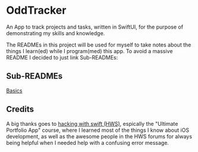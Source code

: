 # OddTracker

An App to track projects and tasks, written in SwiftUI, for the purpose of demonstrating my skills and knowledge.

The READMEs in this project will be used for myself to take notes about the things I learn(ed) while I program(med) this app. To avoid a massive README I decided to just link Sub-READMEs:

## Sub-READMEs

[Basics](Sub-READMEs/Basics.md)



## Credits

A big thanks goes to [hacking with swift (HWS)](https://www.hackingwithswift.com/), espically the "Ultimate Portfolio App" course, where I learned most of the things I know about iOS development, as well as the awesome people in the HWS forums for always being helpful when I needed help with a confusing error message.